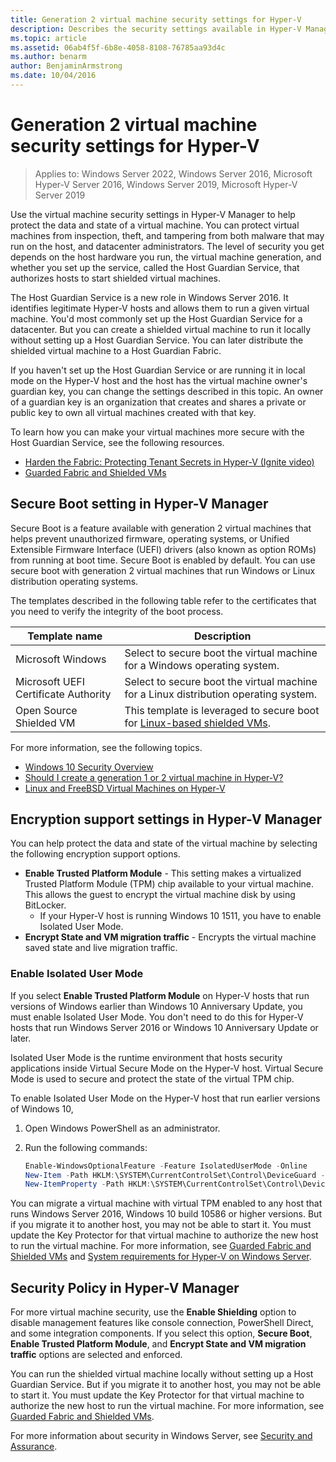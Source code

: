 ```yaml
---
title: Generation 2 virtual machine security settings for Hyper-V
description: Describes the security settings available in Hyper-V Manager for generation 2 virtual machines
ms.topic: article
ms.assetid: 06ab4f5f-6b8e-4058-8108-76785aa93d4c
ms.author: benarm
author: BenjaminArmstrong
ms.date: 10/04/2016
---
```

# Generation 2 virtual machine security settings for Hyper-V

>Applies to: Windows Server 2022, Windows Server 2016, Microsoft Hyper-V Server 2016, Windows Server 2019, Microsoft Hyper-V Server 2019

Use the virtual machine security settings in Hyper-V Manager to help protect the data and state of a virtual machine. You can protect virtual machines from inspection, theft, and tampering from both malware that may run on the host, and datacenter administrators. The level of security you get depends on the host hardware you run, the virtual machine generation, and whether you set up the service, called the Host Guardian Service, that authorizes hosts to start shielded virtual machines.

The Host Guardian Service is a new role in Windows Server 2016. It identifies legitimate Hyper-V hosts and allows them to run a given virtual machine. You'd most commonly set up the Host Guardian Service for a datacenter. But you can create a shielded virtual machine to run it locally without setting up a Host Guardian Service. You can later distribute the shielded virtual machine to a Host Guardian Fabric.

If you haven't set up the Host Guardian Service or are running it in local mode on the Hyper-V host and the host has the virtual machine owner's guardian key, you can change the settings described in this topic.   An owner of a guardian key is an organization that creates and shares a private or public key to own all virtual machines created with that key.

To learn how you can make your virtual machines more secure with the Host Guardian Service, see the following resources.

- [Harden the Fabric: Protecting Tenant Secrets in Hyper-V (Ignite video)](https://go.microsoft.com/fwlink/?LinkId=746379)
- [Guarded Fabric and Shielded VMs](../../../security/guarded-fabric-shielded-vm/guarded-fabric-and-shielded-vms.md)

## Secure Boot setting in Hyper-V Manager

Secure Boot is a feature available with generation 2 virtual machines that helps prevent unauthorized firmware, operating systems, or Unified Extensible Firmware Interface (UEFI) drivers (also known as option ROMs) from running at boot time. Secure Boot is enabled by default. You can use secure boot with generation 2 virtual machines that run Windows or Linux distribution operating systems.

The templates described in the following table refer to the certificates that you need to verify the integrity of the boot process.

|Template name|Description|
|-----------------|---------------|
|Microsoft Windows|Select to secure boot the virtual machine for a Windows operating system.|
|Microsoft UEFI Certificate Authority|Select to  secure boot the virtual machine for  a Linux distribution operating system.|
|Open Source Shielded VM|This template is leveraged to secure boot for [Linux-based shielded VMs](../../../security/guarded-fabric-shielded-vm/guarded-fabric-create-a-linux-shielded-vm-template.md).|

For more information, see the following topics.

- [Windows 10 Security Overview](/windows/security/threat-protection/overview-of-threat-mitigations-in-windows-10)
- [Should I create a generation 1 or 2 virtual machine in Hyper-V?](../plan/Should-I-create-a-generation-1-or-2-virtual-machine-in-Hyper-V.md)
- [Linux and FreeBSD Virtual Machines on Hyper-V](../Supported-Linux-and-FreeBSD-virtual-machines-for-Hyper-V-on-Windows.md)

## Encryption support settings in Hyper-V Manager

You can help protect the data and state of the virtual machine by selecting the following encryption support options.

- **Enable Trusted Platform Module** - This setting makes a virtualized Trusted Platform Module (TPM) chip available to your virtual machine. This allows the guest to encrypt the virtual machine disk by using BitLocker.
  - If your Hyper-V host is running Windows 10 1511, you have to enable Isolated User Mode.
- **Encrypt State and VM migration traffic** - Encrypts the virtual machine saved state and live migration traffic.

### Enable Isolated User Mode

If you select **Enable Trusted Platform Module** on Hyper-V hosts that run versions of Windows earlier than Windows 10 Anniversary Update, you must enable Isolated User Mode. You don't need to do this for Hyper-V hosts that run Windows Server 2016 or Windows 10 Anniversary Update or later.

Isolated User Mode is the runtime environment that hosts security applications inside Virtual Secure Mode on the Hyper-V host. Virtual Secure Mode is used to secure and protect the state of the virtual TPM chip.

To enable Isolated User Mode on the Hyper-V host that run earlier versions of Windows 10,

1.  Open Windows PowerShell as an administrator.

2.  Run the following commands:

    ```powershell
    Enable-WindowsOptionalFeature -Feature IsolatedUserMode -Online
    New-Item -Path HKLM:\SYSTEM\CurrentControlSet\Control\DeviceGuard -Force
    New-ItemProperty -Path HKLM:\SYSTEM\CurrentControlSet\Control\DeviceGuard -Name EnableVirtualizationBasedSecurity -Value 1 -PropertyType DWord -Force
    ```

You can migrate a virtual machine with virtual TPM enabled to any host that runs Windows Server 2016, Windows 10 build 10586 or higher versions. But if you migrate it to another host, you may not be able to start it. You must update the Key Protector for that virtual machine to authorize the new host to run the virtual machine. For more information, see [Guarded Fabric and Shielded VMs](../../../security/guarded-fabric-shielded-vm/guarded-fabric-and-shielded-vms.md) and [System requirements for Hyper-V on Windows Server](../System-requirements-for-Hyper-V-on-Windows.md).

## Security Policy in Hyper-V Manager
For more virtual machine security, use the **Enable Shielding** option to disable management features like console connection, PowerShell Direct, and some integration components. If you select this option, **Secure Boot**, **Enable Trusted Platform Module**, and **Encrypt State and VM migration traffic** options are selected and enforced.

You can run the shielded virtual machine locally without setting up a Host Guardian Service. But if you migrate it to another host, you may not be able to start it. You must update the Key Protector for that virtual machine to authorize the new host to run the virtual machine. For more information, see [Guarded Fabric and Shielded VMs](../../../security/guarded-fabric-shielded-vm/guarded-fabric-and-shielded-vms.md).

For more information about security in Windows Server, see [Security and Assurance](../../../security/Security-and-Assurance.yml).
